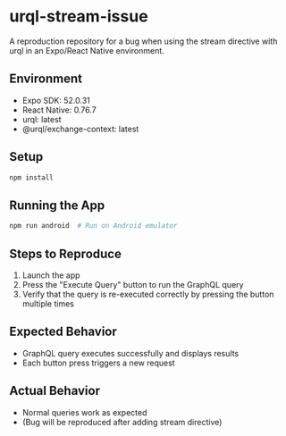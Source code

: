 # urql-stream-issue

A reproduction repository for a bug when using the stream directive with urql in an Expo/React Native environment.

## Environment

- Expo SDK: 52.0.31
- React Native: 0.76.7
- urql: latest
- @urql/exchange-context: latest

## Setup

```bash
npm install
```

## Running the App

```bash
npm run android  # Run on Android emulator
```

## Steps to Reproduce

1. Launch the app
2. Press the "Execute Query" button to run the GraphQL query
3. Verify that the query is re-executed correctly by pressing the button multiple times

## Expected Behavior

- GraphQL query executes successfully and displays results
- Each button press triggers a new request

## Actual Behavior

- Normal queries work as expected
- (Bug will be reproduced after adding stream directive)
